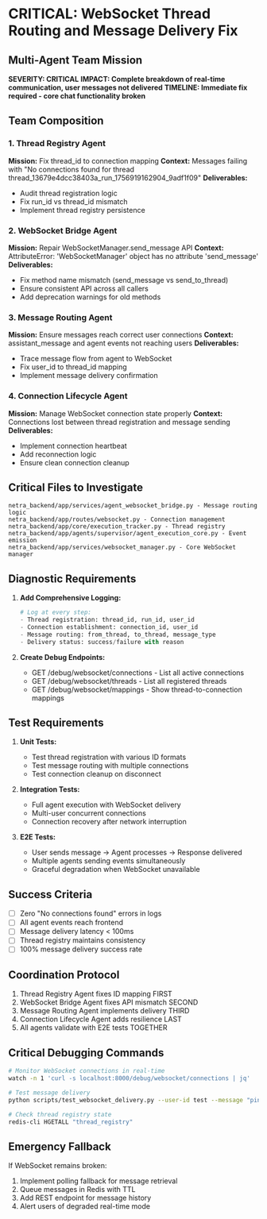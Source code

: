 # CRITICAL: WebSocket Thread Routing and Message Delivery Fix
## Multi-Agent Team Mission

**SEVERITY: CRITICAL**
**IMPACT: Complete breakdown of real-time communication, user messages not delivered**
**TIMELINE: Immediate fix required - core chat functionality broken**

## Team Composition

### 1. Thread Registry Agent
**Mission:** Fix thread_id to connection mapping
**Context:** Messages failing with "No connections found for thread thread_13679e4dcc38403a_run_1756919162904_9adf1f09"
**Deliverables:**
- Audit thread registration logic
- Fix run_id vs thread_id mismatch
- Implement thread registry persistence

### 2. WebSocket Bridge Agent
**Mission:** Repair WebSocketManager.send_message API
**Context:** AttributeError: 'WebSocketManager' object has no attribute 'send_message'
**Deliverables:**
- Fix method name mismatch (send_message vs send_to_thread)
- Ensure consistent API across all callers
- Add deprecation warnings for old methods

### 3. Message Routing Agent
**Mission:** Ensure messages reach correct user connections
**Context:** assistant_message and agent events not reaching users
**Deliverables:**
- Trace message flow from agent to WebSocket
- Fix user_id to thread_id mapping
- Implement message delivery confirmation

### 4. Connection Lifecycle Agent
**Mission:** Manage WebSocket connection state properly
**Context:** Connections lost between thread registration and message sending
**Deliverables:**
- Implement connection heartbeat
- Add reconnection logic
- Ensure clean connection cleanup

## Critical Files to Investigate

```
netra_backend/app/services/agent_websocket_bridge.py - Message routing logic
netra_backend/app/routes/websocket.py - Connection management
netra_backend/app/core/execution_tracker.py - Thread registry
netra_backend/app/agents/supervisor/agent_execution_core.py - Event emission
netra_backend/app/services/websocket_manager.py - Core WebSocket manager
```

## Diagnostic Requirements

1. **Add Comprehensive Logging:**
   ```python
   # Log at every step:
   - Thread registration: thread_id, run_id, user_id
   - Connection establishment: connection_id, user_id
   - Message routing: from_thread, to_thread, message_type
   - Delivery status: success/failure with reason
   ```

2. **Create Debug Endpoints:**
   - GET /debug/websocket/connections - List all active connections
   - GET /debug/websocket/threads - List all registered threads
   - GET /debug/websocket/mappings - Show thread-to-connection mappings

## Test Requirements

1. **Unit Tests:**
   - Test thread registration with various ID formats
   - Test message routing with multiple connections
   - Test connection cleanup on disconnect

2. **Integration Tests:**
   - Full agent execution with WebSocket delivery
   - Multi-user concurrent connections
   - Connection recovery after network interruption

3. **E2E Tests:**
   - User sends message → Agent processes → Response delivered
   - Multiple agents sending events simultaneously
   - Graceful degradation when WebSocket unavailable

## Success Criteria

- [ ] Zero "No connections found" errors in logs
- [ ] All agent events reach frontend
- [ ] Message delivery latency < 100ms
- [ ] Thread registry maintains consistency
- [ ] 100% message delivery success rate

## Coordination Protocol

1. Thread Registry Agent fixes ID mapping FIRST
2. WebSocket Bridge Agent fixes API mismatch SECOND
3. Message Routing Agent implements delivery THIRD
4. Connection Lifecycle Agent adds resilience LAST
5. All agents validate with E2E tests TOGETHER

## Critical Debugging Commands

```bash
# Monitor WebSocket connections in real-time
watch -n 1 'curl -s localhost:8000/debug/websocket/connections | jq'

# Test message delivery
python scripts/test_websocket_delivery.py --user-id test --message "ping"

# Check thread registry state
redis-cli HGETALL "thread_registry"
```

## Emergency Fallback

If WebSocket remains broken:
1. Implement polling fallback for message retrieval
2. Queue messages in Redis with TTL
3. Add REST endpoint for message history
4. Alert users of degraded real-time mode